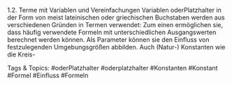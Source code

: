 1.2. Terme mit Variablen und Vereinfachungen
Variablen oderPlatzhalter in der Form von meist lateinischen oder griechischen Buchstaben werden
aus verschiedenen Gründen in Termen verwendet: Zum einen ermöglichen sie, dass häufig verwendete
Formeln mit unterschiedlichen Ausgangswerten berechnet werden können. Als Parameter können sie
den Einfluss von festzulegenden Umgebungsgrößen abbilden. Auch (Natur-) Konstanten wie die Kreis-

   Tags & Topics:
   #oderPlatzhalter
   #oderplatzhalter
   #Konstanten
   #Konstant
   #Formel
   #Einfluss
   #Formeln